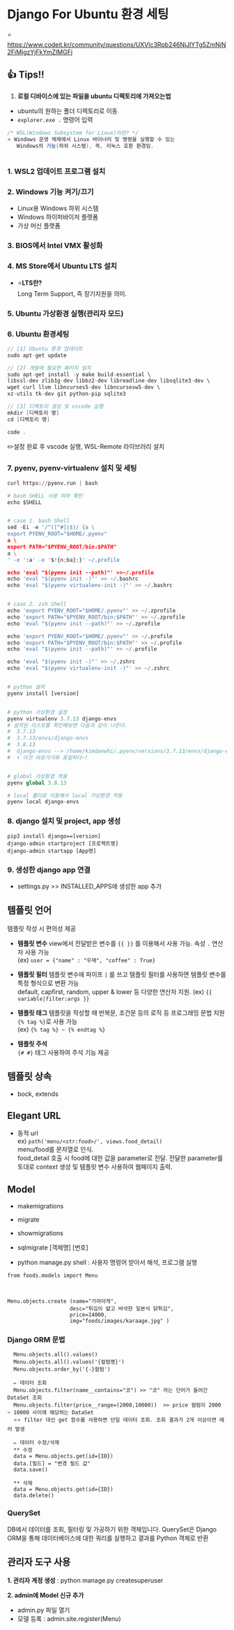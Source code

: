 # Django For Ubuntu 환경 세팅
⭐ https://www.codeit.kr/community/questions/UXVlc3Rpb246NjJlYTg5ZmNjN2FiMjgzYjFkYmZlMGFj

## 👍 Tips!!
1. **로컬 디바이스에 있는 파일을 ubuntu 디렉토리에 가져오는법**
  - ubuntu의 원하는 폴더 디렉토리로 이동
  - `explorer.exe .` 명령어 입력

 ```c#
 /* WSL(Windows Subsystem for Linux)이란? */
 ⭐ Windows 운영 체제에서 Linux 바이너리 및 명령을 실행할 수 있는
    Windows의 기능(하위 시스템), 즉, 리눅스 호환 환경임.
    
 ```

 ### 1. WSL2 업데이트 프로그램 설치

 ### 2. **Windows 기능 켜기/끄기**
- Linux용 Windows 하위 시스템
- Windows 하이퍼바이저 플랫폼
- 가상 머신 플랫폼

### 3. **BIOS에서 Intel VMX 활성화**

### 4. **MS Store에서 Ubuntu LTS 설치**
  * ⭐**LTS란?**  
    Long Term Support, 즉 장기지원을 의미.

### 5. Ubuntu 가상환경 실행(관리자 모드)

### 6. Ubuntu 환경세팅
   ```c
   // [1] Ubuntu 환경 업데이트
   sudo apt-get update

   // [2] 개발에 필요한 패키지 설치
   sudo apt-get install -y make build-essential \
   libssl-dev zlib1g-dev libbz2-dev libreadline-dev libsqlite3-dev \
   wget curl llvm libncurses5-dev libncursesw5-dev \
   xz-utils tk-dev git python-pip sqlite3

   // [3] 디렉토리 생성 및 vscode 실행
   mkdir [디렉토리 명]
   cd [디렉토리 명]

   code .
   ```
   ✏️설정 완료 후 vscode 실행, WSL-Remote 라이브러리 설치

### 7. pyenv, pyenv-virtualenv 설치 및 세팅
  ```python
  curl https://pyenv.run | bash

  # bash SHELL 사용 여부 확인
  echo $SHELL


  # case 1. bash Shell
  sed -Ei -e '/^([^#]|$)/ {a \
  export PYENV_ROOT="$HOME/.pyenv"
  a \
  export PATH="$PYENV_ROOT/bin:$PATH"
  a \
  ' -e ':a' -e '$!{n;ba};}' ~/.profile

  echo 'eval "$(pyenv init --path)"' >>~/.profile
  echo 'eval "$(pyenv init -)"' >> ~/.bashrc
  echo 'eval "$(pyenv virtualenv-init -)"' >> ~/.bashrc


  # case 2. zsh Shell
  echo 'export PYENV_ROOT="$HOME/.pyenv"' >> ~/.zprofile
  echo 'export PATH="$PYENV_ROOT/bin:$PATH"' >> ~/.zprofile
  echo 'eval "$(pyenv init --path)"' >> ~/.zprofile
  
  echo 'export PYENV_ROOT="$HOME/.pyenv"' >> ~/.profile
  echo 'export PATH="$PYENV_ROOT/bin:$PATH"' >> ~/.profile
  echo 'eval "$(pyenv init --path)"' >> ~/.profile
  
  echo 'eval "$(pyenv init -)"' >> ~/.zshrc
  echo 'eval "$(pyenv virtualenv-init -)"' >> ~/.zshrc


  # python 설치
  pyenv install [version]


  # python 가상환경 설정
  pyenv virtualenv 3.7.13 django-envs
  # 설치된 리스트를 확인해보면 다음과 같이 나온다.
  #  3.7.13
  #  3.7.13/envs/django-envs
  #  3.8.13
  #  django-envs --> /home/kimdaewhi/.pyenv/versions/3.7.13/envs/django-envs 
  #  ⬆️ 이건 바로가기와 동일하다~!


  # global 가상환경 적용
  pyenv global 3.8.13

  # local 폴더로 이동해서 local 가상환경 적용
  pyenv local django-envs
  ```


### 8. django 설치 및 project, app 생성
  ```
  pip3 install django==[version]
  django-admin startproject [프로젝트명]
  django-admin startapp [App명]
  ```

### 9. 생성한 django app 연결
  - settings.py >> INSTALLED_APPS에 생성한 app 추가


## 템플릿 언어
템플릿 작성 시 편의성 제공
  - **템플릿 변수** 
    view에서 전달받은 변수를 `{{ }}` 를 이용해서 사용 가능. 속성 `.` 연산자 사용 가능  
    (ex) `user = {"name" : "우재", "coffee" : True}`

  - **템플릿 필터**
    템플릿 변수에 파이프 ` | ` 를 쓰고 템플릿 필터를 사용하면 템플릿 변수를 특정 형식으로 변환 가능  
    default, capfirst, random, upper & lower 등 다양한 연산자 지원.
    (ex) `{{ variable|filter:args }}`

  - **템플릿 태그**
    템플릿을 작성할 때 반복문, 조건문 등의 로직 등 프로그래밍 문법 지원 `{% tag %}`로 사용 가능  
    (ex) `{% tag %} ~ {% endtag %}`

  - **템플릿 주석**  
    `{# #}` 태그 사용하여 주석 기능 제공


## 템플릿 상속
  - bock, extends



## Elegant URL
  - 동적 url  
    ex) `path('menu/<str:food>/', views.food_detail)`  
    menu/food를 문자열로 인식.  
    food_detail 호출 시 food에 대한 값을 parameter로 전달.
    전달한 parameter를 토대로 context 생성 및 템플릿 변수 사용하여 웹페이지 출력.


## Model
  - makemigrations
  - migrate
  - showmigrations
  - sqlmigrate [객체명] [번호]

  - python manage.py shell : 사용자 명령어 받아서 해석, 프로그램 실행
  ```
  from foods.models import Menu



  Menu.objects.create (name="가라아게",
                      desc="튀김이 얇고 바삭한 일본식 닭튀김",
                      price=14000,
                      img="foods/images/karaage.jpg" )
  ```  


### Django ORM 문법
  ``` 
    Menu.objects.all().values()
    Menu.objects.all().values('{컬럼명}')
    Menu.objects.order_by('{-}컬럼')

    ✏️ 데이터 조회
    Menu.objects.filter(name__contains="코") >> "코" 라는 단어가 들어간 DataSet 조회
    Menu.objects.filter(price__range=(2000,10000))  >> price 컬럼이 2000 ~ 10000 사이에 해당하는 DataSet
    ⭐⭐ filter 대신 get 함수를 사용하면 단일 데이터 조회. 조회 결과가 2개 이상이면 에러 발생
    
    ✏️ 데이터 수정/삭제
    ** 수정
    data = Menu.objects.get(id={ID})
    data.[필드] = "변경 필드 값"
    data.save()

    ** 삭제
    data = Menu.objects.get(id={ID})
    data.delete()
  ```

### QuerySet
  DB에서 데이터를 조회, 필터링 및 가공하기 위한 객체입니다. QuerySet은 Django ORM을 통해 데이터베이스에 대한 쿼리를 실행하고 결과를 Python 객체로 반환


## 관리자 도구 사용
**1. 관리자 계정 생성** : python manage.py createsuperuser  

**2. admin에 Model 신규 추가**
  - admin.py 파일 열기
  - 모델 등록 : admin.site.register(Menu)
